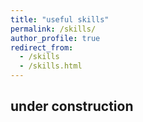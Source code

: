 ```yaml
---
title: "useful skills"
permalink: /skills/
author_profile: true
redirect_from:
  - /skills
  - /skills.html
---
```


## under construction

